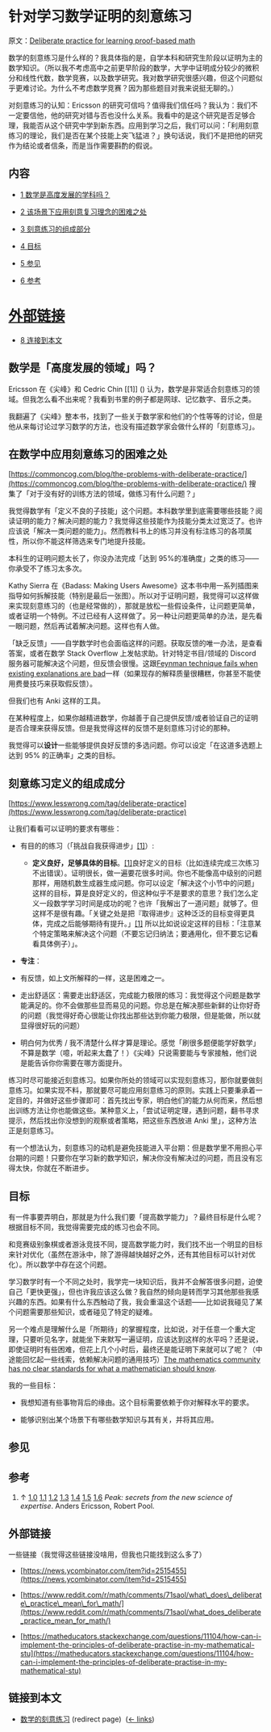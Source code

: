 # 针对学习数学证明的刻意练习

原文：[Deliberate practice for learning proof-based math](https://wiki.issarice.com/wiki/Deliberate_practice_for_learning_proof-based_math)

数学的刻意练习是什么样的？我具体指的是，自学本科和研究生阶段以证明为主的数学知识。（所以我不考虑高中之前更早阶段的数学，大学中证明成分较少的微积分和线性代数，数学竞赛，以及数学研究。我对数学研究很感兴趣，但这个问题似乎更难讨论。为什么不考虑数学竞赛？因为那些题目对我来说挺无聊的。）

对刻意练习的认知：Ericsson 的研究可信吗？值得我们信任吗？我认为：我们不一定要信他，他的研究对错与否也没什么关系。我看中的是这个研究是否足够合理，我能否从这个研究中学到新东西。应用到学习之后，我们可以问：「利用刻意练习的理论，我们是否在某个技能上突飞猛进？」换句话说，我们不是把他的研究作为结论或者信条，而是当作需要斟酌的假说。

## 内容

* [1 数学是高度发展的学科吗？](https://wiki.issarice.com#how_is_math_a_.22highly_developed_field.22.3F)

* [2 该场景下应用刻意复习理念的困难之处](https://wiki.issarice.com#Some_difficulties_with_applying_deliberate_practice_in_this_setting)

* [3 刻意练习的组成部分](https://wiki.issarice.com#Parts_of_the_definition_of_deliberate_practice)

* [4 目标](https://wiki.issarice.com#Goals)

* [5 参见](https://wiki.issarice.com#See_also)

* [6 参考](https://wiki.issarice.com#References)

# [外部链接](https://www.gwern.net/Spaced-repetition#external-links)

* [8 连接到本文](#What_links_here)

## 数学是「高度发展的领域」吗？

Ericsson 在《尖峰》和 Cedric Chin [[1]] () 认为，数学是非常适合刻意练习的领域。但我怎么看不出来呢？我看到书里的例子都是网球、记忆数字、音乐之类。

我翻遍了《尖峰》整本书，找到了一些关于数学家和他们的个性等等的讨论，但是他从来每讨论过学习数学的方法，也没有描述数学家会做什么样的「刻意练习」。

## 在数学中应用刻意练习的困难之处

[https://commoncog.com/blog/the-problems-with-deliberate-practice/](https://commoncog.com/blog/the-problems-with-deliberate-practice/) 搜集了「对于没有好的训练方法的领域，做练习有什么问题？」

我觉得数学有「定义不良的子技能」这个问题。本科数学里到底需要哪些技能？阅读证明的能力？解决问题的能力？我觉得这些技能作为技能分类太过宽泛了。也许应该说「解决一类问题的能力」。然而教科书上的练习并没有标注练习的各项属性，所以你不能这样筛选来专门地提升技能。

本科生的证明问题太长了，你没办法完成「达到 95%的准确度」之类的练习——你承受不了练习太多次。

Kathy Sierra 在《Badass: Making Users Awesome》这本书中用一系列插图来指导如何拆解技能（特别是最后一张图）。所以对于证明问题，我觉得可以这样做来实现刻意练习的（也是经常做的），那就是放松一些假设条件，让问题更简单，或者证明一个特例。不过已经有人这样做了。另一种让问题更简单的办法，是先看一眼问题，然后再试着解决问题。这样也有人做。 

「缺乏反馈」——自学数学时也会面临这样的问题。获取反馈的唯一办法，是查看答案，或者在数学 Stack Overflow 上发帖求助。针对特定书目/领域的 Discord 服务器可能解决这个问题，但反馈会很慢。这跟[Feynman technique fails when existing explanations are bad](https://wiki.issarice.com/wiki/Feynman_technique_fails_when_existing_explanations_are_bad)一样（如果现存的解释质量很糟糕，你甚至不能使用费曼技巧来获取假反馈）。

但我们也有 Anki 这样的工具。

在某种程度上，如果你越精进数学，你越善于自己提供反馈/或者验证自己的证明是否合理来获得反馈。但是我觉得这样的反馈不是刻意练习讨论的那种。

我觉得可以**设计**一些能够提供良好反馈的多选问题。你可以设定「在这道多选题上达到 95% 的正确率」之类的目标。

## 刻意练习定义的组成成分

[https://www.lesswrong.com/tag/deliberate-practice](https://www.lesswrong.com/tag/deliberate-practice)

让我们看看可以证明的要求有哪些：

* 有目的的练习（「挑战自我获得进步」[[1]](https://wiki.issarice.com#cite_note-peak-1)）:

    + **定义良好，足够具体的目标**。[[1]](https://wiki.issarice.com#cite_note-peak-1)良好定义的目标（比如连续完成三次练习不出错误）。证明很长，做一遍要花很多时间。你也不能像高中级别的问题那样，用随机数生成器生成问题。你可以设定「解决这个小节中的问题」这样的目标，算是良好定义的，但这种似乎不是要求的意思？我们怎么定义一段数学学习时间是成功的呢？也许「我解出了一道问题」就够了。但这样不是很有趣。「关键之处是把『取得进步』这种泛泛的目标变得更具体，完成之后能够期待有提升。」[[1]](https://wiki.issarice.com#cite_note-peak-1) 所以比如说设定这样的目标：「注意某个特定策略来解决这个问题（不要忘记归纳法；要通用化，但不要忘记看看具体例子）」。

+ **专注**：

+ 有反馈，如上文所解释的一样，这是困难之一。

+ 走出舒适区：需要走出舒适区，完成能力极限的练习：我觉得这个问题是数学能满足的。你不会做那些显而易见的问题。你总是在解决那些新鲜的让你好奇的问题（我觉得好奇心很能让你找出那些达到你能力极限，但是能做，所以就显得很好玩的问题）

* 明白何为优秀 / 我不清楚什么样才算是理论。感觉「刷很多题便能学好数学」不算是数学（噫，听起来太蠢了！）《尖峰》只说需要能与专家接触，他们说是能告诉你你需要在哪方面提升。

练习时尽可能接近刻意练习。如果你所处的领域可以实现刻意练习，那你就要做刻意练习。如果实现不料，那就要尽可能应用刻意练习的原则。实践上只要秉承着一定目的，并做好这些步骤即可：首先找出专家，明白他们的能力从何而来，然后想出训练方法让你也能做这些。某种意义上，「尝试证明定理，遇到问题，翻书寻求提示，然后找出你没想到的观察或者策略，把这些东西放进 Anki 里」，这种方法正是刻意练习。

有一个想法认为，刻意练习的动机是避免技能进入平台期：但是数学里不用担心平台期的问题！只要你在学习新的数学知识，解决你没有解决过的问题，而且没有忘得太快，你就在不断进步。

## 目标

有一件事要弄明白，那就是为什么我们要「提高数学能力」？最终目标是什么呢？根据目标不同，我觉得需要完成的练习也会不同。

和竞赛级别象棋或者游泳竞技不同，提高数学能力时，我们找不出一个明显的目标来针对优化（虽然在游泳中，除了游得越快越好之外，还有其他目标可以针对优化）。所以数学中存在这个问题。

学习数学时有一个不同之处时，我学完一块知识后，我并不会解答很多问题，迫使自己「更快更强」，但也许我应该这么做？我自然的倾向是转而学习其他那些我感兴趣的东西。如果有什么东西触动了我，我会重温这个话题——比如说我碰见了某个问题需要那些知识，或者碰见了特定的疑难。

另一个难点是理解什么是「所期待」的掌握程度，比如说，对于任意一个重大定理，只要听见名字，就能坐下来默写一遍证明，应该达到这样的水平吗？还是说，即使证明时有些困难，但花上几个小时后，最终还是能证明下来就可以了呢？（中途能回忆起一些线索，依赖解决问题的通用技巧）[The mathematics community has no clear standards for what a mathematician should know](https://wiki.issarice.com/wiki/The_mathematics_community_has_no_clear_standards_for_what_a_mathematician_should_know).

我的一些目标：

* 我想知道有些事物背后的缘由。这个目标需要依赖于你对解释水平的要求。

* 能够识别出某个场景下有哪些数学知识与其有关，并将其应用。

## 参见

## 参考

1. ↑ [1.0](https://wiki.issarice.com#cite_ref-peak_1-0) [1.1](https://wiki.issarice.com#cite_ref-peak_1-1) [1.2](https://wiki.issarice.com#cite_ref-peak_1-2) [1.3](https://wiki.issarice.com#cite_ref-peak_1-3) [1.4](https://wiki.issarice.com#cite_ref-peak_1-4) [1.5](https://wiki.issarice.com#cite_ref-peak_1-5) [1.6](https://wiki.issarice.com#cite_ref-peak_1-6) *Peak: secrets from the new science of expertise*. Anders Ericsson, Robert Pool.

## 外部链接

一些链接（我觉得这些链接没啥用，但我也只能找到这么多了）

* [https://news.ycombinator.com/item?id=2515455](https://news.ycombinator.com/item?id=2515455)

* [https://www.reddit.com/r/math/comments/71saol/what\_does\_deliberate\_practice\_mean\_for\_math/](https://www.reddit.com/r/math/comments/71saol/what_does_deliberate_practice_mean_for_math/)

* [https://matheducators.stackexchange.com/questions/11104/how-can-i-implement-the-principles-of-deliberate-practise-in-my-mathematical-stu](https://matheducators.stackexchange.com/questions/11104/how-can-i-implement-the-principles-of-deliberate-practise-in-my-mathematical-stu)

## 链接到本文

* [数学的刻意练习](https://wiki.issarice.com/index.php?title=Deliberate_practice_for_math&redirect=no) (redirect page) ‎ ([← links](https://wiki.issarice.com/index.php?title=Special:WhatLinksHere&target=Deliberate+practice+for+math))